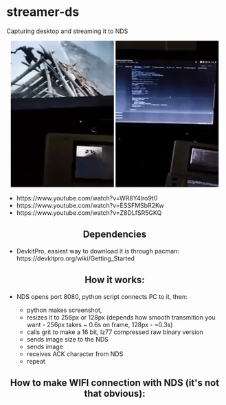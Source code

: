 # streamer-ds
Capturing desktop and streaming it to NDS 

<p align="center">
<img src="https://github.com/dbeef/streamer-ds/blob/master/readme/cropped_128.gif" alt="128px streaming"
 width="240" height="340">
<img src="https://github.com/dbeef/streamer-ds/blob/master/readme/cropped_256.gif" alt="256px streaming"
 width="240" height="340">


<ul>
<li>https://www.youtube.com/watch?v=WR8Y4Iro9t0</li>
<li>https://www.youtube.com/watch?v=ESSFMSbR2Kw</li>
<li>https://www.youtube.com/watch?v=Z8DLfSR5GKQ</li>
</ul>

<h2 align="center">Dependencies</h2>
<ul>
<li>DevkitPro, easiest way to download it is through pacman: https://devkitpro.org/wiki/Getting_Started</li>
</ul>

<h2 align="center">How it works:</h2>

<ul>
<li>NDS opens port 8080, python script connects PC to it, then:</li>
  <ul>
    <li> python makes screenshot,</li>  
    <li> resizes it to 256px or 128px (depends how smooth transmition you want - 256px takes ~ 0.6s on frame, 128px - ~0.3s)</li>  
    <li> calls grit to make a 16 bit, lz77 compressed raw binary version</li>  
    <li> sends image size to the NDS</li>  
    <li> sends image</li>  
    <li> receives ACK character from NDS</li>  
    <li> repeat</li>  
    </ul>
</ul>

<h2 align="center">How to make WIFI connection with NDS (it's not that obvious):</h2>
  

  
